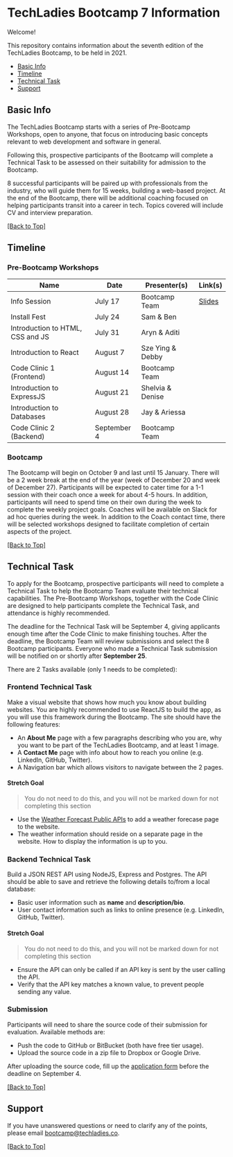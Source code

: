 # TechLadies Bootcamp 7 Information

Welcome!

This repository contains information about the seventh edition of the TechLadies Bootcamp, to be held in 2021.

- [Basic Info](#basic-info)
- [Timeline](#timeline)
- [Technical Task](#technical-task)
- [Support](#support)

## Basic Info

The TechLadies Bootcamp starts with a series of Pre-Bootcamp Workshops, open to anyone, that focus on introducing basic concepts relevant to web development and software in general.

Following this, prospective participants of the Bootcamp will complete a Technical Task to be assessed on their suitability for admission to the Bootcamp.

8 successful participants will be paired up with professionals from the industry, who will guide them for 15 weeks, building a web-based project. At the end of the Bootcamp, there will be additional coaching focused on helping participants transit into a career in tech. Topics covered will include CV and interview preparation.

[[Back to Top]](#TechLadies-Bootcamp-7-Information)

## Timeline

### Pre-Bootcamp Workshops

| Name                             | Date        | Presenter(s)     | Link(s)                                                                                                        |
| -------------------------------- | ----------- | ---------------- | -------------------------------------------------------------------------------------------------------------- |
| Info Session                     | July 17     | Bootcamp Team    | [Slides](https://docs.google.com/presentation/d/1wyPdiUhWAFGS7MgJJBqJnl_2lkLEd9u_RSvQkyzDtkk/edit?usp=sharing) |
| Install Fest                     | July 24     | Sam & Ben        |                                                                                                                |
| Introduction to HTML, CSS and JS | July 31     | Aryn & Aditi     |                                                                                                                |
| Introduction to React            | August 7    | Sze Ying & Debby |                                                                                                                |
| Code Clinic 1 (Frontend)         | August 14   | Bootcamp Team    |                                                                                                                |
| Introduction to ExpressJS        | August 21   | Shelvia & Denise |                                                                                                                |
| Introduction to Databases        | August 28   | Jay & Ariessa    |                                                                                                                |
| Code Clinic 2 (Backend)          | September 4 | Bootcamp Team    |                                                                                                                |

### Bootcamp

The Bootcamp will begin on October 9 and last until 15 January. There will be a 2 week break at the end of the year (week of December 20 and week of December 27). Participants will be expected to cater time for a 1-1 session with their coach once a week for about 4-5 hours. In addition, participants will need to spend time on their own during the week to complete the weekly project goals. Coaches will be available on Slack for ad hoc queries during the week. In addition to the Coach contact time, there will be selected workshops designed to facilitate completion of certain aspects of the project.

[[Back to Top]](#TechLadies-Bootcamp-7-Information)

## Technical Task

To apply for the Bootcamp, prospective participants will need to complete a Technical Task to help the Bootcamp Team evaluate their technical capabilities. The Pre-Bootcamp Workshops, together with the Code Clinic are designed to help participants complete the Technical Task, and attendance is highly recommended.

The deadline for the Technical Task will be September 4, giving applicants enough time after the Code Clinic to make finishing touches. After the deadline, the Bootcamp Team will review submissions and select the 8 Bootcamp participants. Everyone who made a Technical Task submission will be notified on or shortly after **September 25**.

There are 2 Tasks available (only 1 needs to be completed):

### Frontend Technical Task

Make a visual website that shows how much you know about building websites. You are highly recommended to use ReactJS to build the app, as you will use this framework during the Bootcamp. The site should have the following features:

- An **About Me** page with a few paragraphs describing who you are, why you want to be part of the TechLadies Bootcamp, and at least 1 image.
- A **Contact Me** page with info about how to reach you online (e.g. LinkedIn, GitHub, Twitter).
- A Navigation bar which allows visitors to navigate between the 2 pages.

#### Stretch Goal

> You do not need to do this, and you will not be marked down for not completing this section

- Use the [Weather Forecast Public APIs](https://data.gov.sg/dataset/weather-forecast) to add a weather forecase page to the website.
- The weather information should reside on a separate page in the website. How to display the information is up to you.

### Backend Technical Task

Build a JSON REST API using NodeJS, Express and Postgres. The API should be able to save and retrieve the following details to/from a local database:

- Basic user information such as **name** and **description/bio**.
- User contact information such as links to online presence (e.g. LinkedIn, GitHub, Twitter).

#### Stretch Goal

> You do not need to do this, and you will not be marked down for not completing this section

- Ensure the API can only be called if an API key is sent by the user calling the API.
- Verify that the API key matches a known value, to prevent people sending any value.

### Submission

Participants will need to share the source code of their submission for evaluation. Available methods are:

- Push the code to GitHub or BitBucket (both have free tier usage).
- Upload the source code in a zip file to Dropbox or Google Drive.

After uploading the source code, fill up the [application form](https://docs.google.com/forms/d/1w6AxA-1hHo2c07aTDEviXdUONY6fL2Xyn2VDhqWS17w/edit) before the deadline on September 4.

[[Back to Top]](#TechLadies-Bootcamp-7-Information)

## Support

If you have unanswered questions or need to clarify any of the points, please email bootcamp@techladies.co.

[[Back to Top]](#TechLadies-Bootcamp-7-Information)
